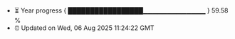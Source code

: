 - ⏳ Year progress { █████████████████▁▁▁▁▁▁▁▁▁▁▁▁▁ } 59.58 %
- ⏰ Updated on Wed, 06 Aug 2025 11:24:22 GMT

